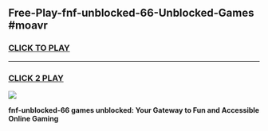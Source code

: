 
## Free-Play-fnf-unblocked-66-Unblocked-Games #moavr
<h3>
<a href="https://news.freeplayer.one?title=fnf-unblocked-66&ref=8M">CLICK TO PLAY</a></h3>
<hr>

<h3>
<a href="https://news.freeplayer.one?title=fnf-unblocked-66&ref=8M">CLICK 2 PLAY</a>
  
</h3>

<a href="https://news.freeplayer.one?title=fnf-unblocked-66&ref=8M"><img src="https://clearcache.store/games.png"></a>


**fnf-unblocked-66 games unblocked: Your Gateway to Fun and Accessible Online Gaming**
